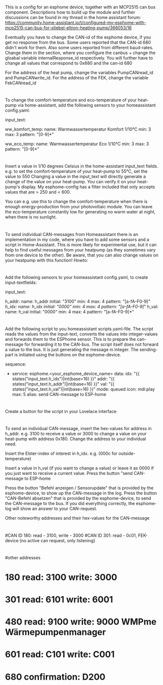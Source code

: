 This is a config for an esphome device, together with an MCP2515 can bus component.
Descriptions how to build up the module and further discussions can be found in my thread in the home assistant forum:
https://community.home-assistant.io/t/configured-my-esphome-with-mcp2515-can-bus-for-stiebel-eltron-heating-pump/366053/16

Eventually you have to change the CAN-id of the esphome device, if you get no response from the bus.
Some users reported that the CAN-id 680 didn't work for them.
Also some users reported from different baud-rates.
Change them in the section, where you configure the canbus + change the gloabal variable internalResponse_id respectively.
You will further have to change all values that correspond to 0x680 and the can-id 680


For the address of the heat pump, change the variables PumpCANread_id and PumpCANwrite_id.
For the address of the FEK, change the variable FekCANread_id

#
To change the comfort-temperature and eco-temperature of your heat-pump via home-assistant, add the following sensors to your homeassistant config.yaml:

input_text:

  ww_komfort_temp:
    name: Warmwassertemperatur Komfort 1/10°C
    min: 3
    max: 3
    pattern: "[0-9]*"

  ww_eco_temp:
    name: Warmwassertemperatur Eco 1/10°C
    min: 3
    max: 3
    pattern: "[0-9]*"


#
Insert a value in 1/10 degrees Celsius in the home-assistant input_text fields.
e.g. to set the comfort-temperature of your heat-pump to 55°C, set the value to 550
Changing a value in the input_text will directly generate a change of the value on your heat-pump.
You can verify it on your heat-pump's display.
My esphome-config has a filter included that only accepts values that are > 250 and < 600.

You can e.g. use this to change the comfort-temperature when there is enough energy-production from your photovoltaic module. You can leave the eco-temperature constantly low for generating no warm water at night, when there is no sunlight.


#
#
To send individual CAN-messages from Homeassistant there is an implementation in my code, where you have to add some sensors and a script in Home-Assistant.
This is more likely for experimental use, but it can help to find useful messages from your heatpump (as they sometimes vary from one device to the other).
Be aware, that you can also change values on your heatpump with this function!
Howto:


#
Add the following sensors to your homeassistant config.yaml, to create input-textfields:


input_text:

  h_addr:
    name: h_addr
    initial: "3100"
    min: 4
    max: 4
    pattern: "[a-fA-F0-9]*"
  h_idx:
    name: h_idx
    initial: "0000"
    min: 4
    max: 4
    pattern: "[a-fA-F0-9]*"
  h_val:
    name: h_val
    initial: "0000"
    min: 4
    max: 4
    pattern: "[a-fA-F0-9]*"

#
Add the following script to you homeassistant scripts.yaml-file.
The script reads the values from the input-text, converts the values into integer-values and forwards them to the ESPhome sensor.
This is to prepare the can-message for forwarding it to the CAN-bus. The script itself does not forward a value to the bus.
It is just generating the message in integer. The sending-part is initiated using the buttons on the esphome-device.


sequence:
  - service: esphome.<your_esphome_device_name>
    data:
      idx: "{{ states(\"input_text.h_idx\")|int(base=16) }}"
      addr: "{{ states(\"input_text.h_addr\")|int(base=16) }}"
      val: "{{ states(\"input_text.h_val\")|int(base=16) }}"
mode: queued
icon: mdi:play
max: 5
alias: send CAN-message to ESP-home

#
Create a button for the script in your Lovelace interface

#
To send an individual CAN-message, insert the hex-values for address in h_addr.
e.g. 3100 to receive a value or 3000 to change a value on your heat-pump with address 0x180. Change the address to your individual need.

Insert the Elster-index of interest in h_idx. e.g. (000c for outside-temperature)

Insert a value in h_val (if you want to change a value) or leave it as 0000 if you just want to receive a current value.
Press the button "send CAN-message to ESP-home

Press the button "Befehl anzeigen / Sensorupdate" that is provided by the esphome-device, to show up the CAN-message in the log.
Press the button "CAN-Befehl absetzen" that is provided by the esphome-device, to send the CAN-message to the bus.
If you did everything correctly, the esphome-log will show an answer to your CAN-request.

Other noteworthy addresses and their hex-values for the CAN-message
#
#CAN ID 180: read - 3100, write - 3000
#CAN ID 301: read - 0c01, FEK-device (no active can request, only listening)
#
#other addresses
#   180 read: 3100  write: 3000
#  	301	read: 6101  write: 6001
#	480	read: 9100  write: 9000    WMPme Wärmepumpenmanager
#	601	read: C101  write: C001
#	680	confirmation: D200
#
